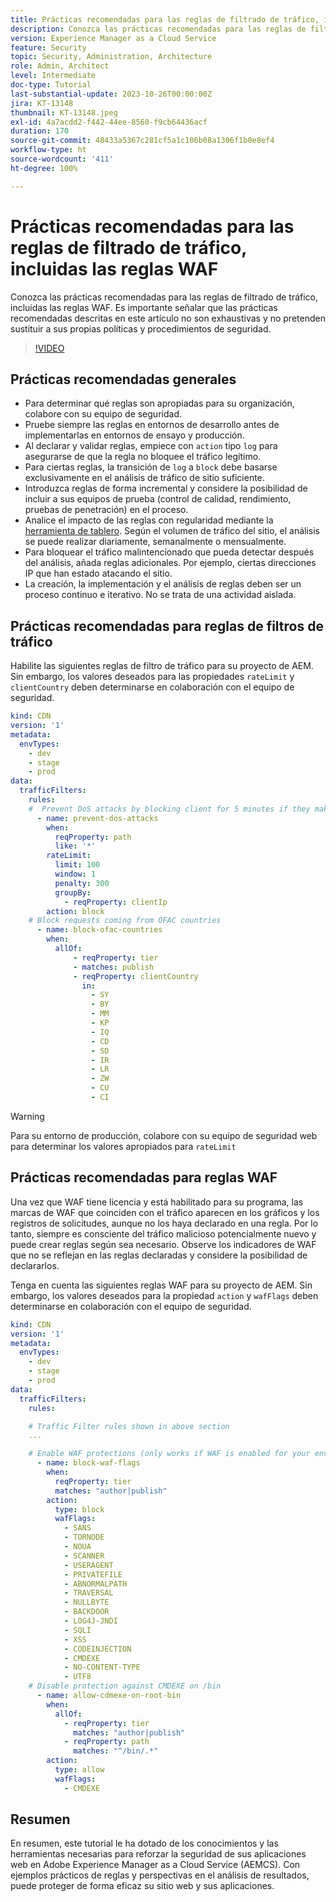 ```yaml
---
title: Prácticas recomendadas para las reglas de filtrado de tráfico, incluidas las reglas WAF
description: Conozca las prácticas recomendadas para las reglas de filtrado de tráfico, incluidas las reglas WAF.
version: Experience Manager as a Cloud Service
feature: Security
topic: Security, Administration, Architecture
role: Admin, Architect
level: Intermediate
doc-type: Tutorial
last-substantial-update: 2023-10-26T00:00:00Z
jira: KT-13148
thumbnail: KT-13148.jpeg
exl-id: 4a7acdd2-f442-44ee-8560-f9cb64436acf
duration: 170
source-git-commit: 48433a5367c281cf5a1c106b08a1306f1b0e8ef4
workflow-type: ht
source-wordcount: '411'
ht-degree: 100%

---
```


# Prácticas recomendadas para las reglas de filtrado de tráfico, incluidas las reglas WAF

Conozca las prácticas recomendadas para las reglas de filtrado de tráfico, incluidas las reglas WAF. Es importante señalar que las prácticas recomendadas descritas en este artículo no son exhaustivas y no pretenden sustituir a sus propias políticas y procedimientos de seguridad.

>[!VIDEO](https://video.tv.adobe.com/v/3425408?quality=12&learn=on)

## Prácticas recomendadas generales

- Para determinar qué reglas son apropiadas para su organización, colabore con su equipo de seguridad.
- Pruebe siempre las reglas en entornos de desarrollo antes de implementarlas en entornos de ensayo y producción.
- Al declarar y validar reglas, empiece con `action` tipo `log` para asegurarse de que la regla no bloquee el tráfico legítimo.
- Para ciertas reglas, la transición de `log` a `block` debe basarse exclusivamente en el análisis de tráfico de sitio suficiente.
- Introduzca reglas de forma incremental y considere la posibilidad de incluir a sus equipos de prueba (control de calidad, rendimiento, pruebas de penetración) en el proceso.
- Analice el impacto de las reglas con regularidad mediante la [herramienta de tablero](https://github.com/adobe/AEMCS-CDN-Log-Analysis-Tooling). Según el volumen de tráfico del sitio, el análisis se puede realizar diariamente, semanalmente o mensualmente.
- Para bloquear el tráfico malintencionado que pueda detectar después del análisis, añada reglas adicionales. Por ejemplo, ciertas direcciones IP que han estado atacando el sitio.
- La creación, la implementación y el análisis de reglas deben ser un proceso continuo e iterativo. No se trata de una actividad aislada.

## Prácticas recomendadas para reglas de filtros de tráfico

Habilite las siguientes reglas de filtro de tráfico para su proyecto de AEM. Sin embargo, los valores deseados para las propiedades `rateLimit` y `clientCountry` deben determinarse en colaboración con el equipo de seguridad.

```yaml
kind: CDN
version: '1'
metadata:
  envTypes:
    - dev
    - stage
    - prod
data:
  trafficFilters:
    rules:
    #  Prevent DoS attacks by blocking client for 5 minutes if they make more than 100 requests in 1 second.
      - name: prevent-dos-attacks
        when:
          reqProperty: path
          like: '*'
        rateLimit:
          limit: 100
          window: 1
          penalty: 300
          groupBy:
            - reqProperty: clientIp
        action: block
    # Block requests coming from OFAC countries
      - name: block-ofac-countries
        when:
          allOf:
              - reqProperty: tier
              - matches: publish
              - reqProperty: clientCountry
                in:
                  - SY
                  - BY
                  - MM
                  - KP
                  - IQ
                  - CD
                  - SD
                  - IR
                  - LR
                  - ZW
                  - CU
                  - CI
```

>[!WARNING]
>
>Para su entorno de producción, colabore con su equipo de seguridad web para determinar los valores apropiados para `rateLimit`

## Prácticas recomendadas para reglas WAF

Una vez que WAF tiene licencia y está habilitado para su programa, las marcas de WAF que coinciden con el tráfico aparecen en los gráficos y los registros de solicitudes, aunque no los haya declarado en una regla. Por lo tanto, siempre es consciente del tráfico malicioso potencialmente nuevo y puede crear reglas según sea necesario. Observe los indicadores de WAF que no se reflejan en las reglas declaradas y considere la posibilidad de declararlos.

Tenga en cuenta las siguientes reglas WAF para su proyecto de AEM. Sin embargo, los valores deseados para la propiedad `action` y `wafFlags` deben determinarse en colaboración con el equipo de seguridad.

```yaml
kind: CDN
version: '1'
metadata:
  envTypes:
    - dev
    - stage
    - prod
data:
  trafficFilters:
    rules:

    # Traffic Filter rules shown in above section
    ...

    # Enable WAF protections (only works if WAF is enabled for your environment)
      - name: block-waf-flags
        when:
          reqProperty: tier
          matches: "author|publish"
        action:
          type: block
          wafFlags:
            - SANS
            - TORNODE
            - NOUA
            - SCANNER
            - USERAGENT
            - PRIVATEFILE
            - ABNORMALPATH
            - TRAVERSAL
            - NULLBYTE
            - BACKDOOR
            - LOG4J-JNDI
            - SQLI
            - XSS
            - CODEINJECTION
            - CMDEXE
            - NO-CONTENT-TYPE
            - UTF8
    # Disable protection against CMDEXE on /bin
      - name: allow-cdmexe-on-root-bin
        when:
          allOf:
            - reqProperty: tier
              matches: "author|publish"
            - reqProperty: path
              matches: "^/bin/.*"
        action:
          type: allow
          wafFlags:
            - CMDEXE
```

## Resumen

En resumen, este tutorial le ha dotado de los conocimientos y las herramientas necesarias para reforzar la seguridad de sus aplicaciones web en Adobe Experience Manager as a Cloud Service (AEMCS). Con ejemplos prácticos de reglas y perspectivas en el análisis de resultados, puede proteger de forma eficaz su sitio web y sus aplicaciones.



